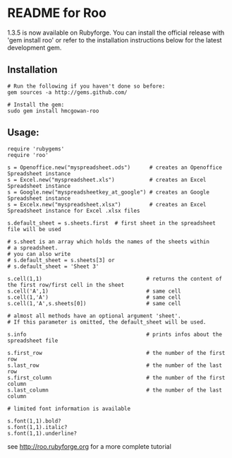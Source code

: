 # README for Roo

1.3.5 is now available on Rubyforge. You can install the official release with 'gem install roo' or refer to the installation instructions below for the latest development gem. 


## Installation

    # Run the following if you haven't done so before:
    gem sources -a http://gems.github.com/

    # Install the gem:
    sudo gem install hmcgowan-roo

## Usage:

    require 'rubygems'
    require 'roo'

    s = Openoffice.new("myspreadsheet.ods")      # creates an Openoffice Spreadsheet instance
    s = Excel.new("myspreadsheet.xls")           # creates an Excel Spreadsheet instance
    s = Google.new("myspreadsheetkey_at_google") # creates an Google Spreadsheet instance
    s = Excelx.new("myspreadsheet.xlsx")         # creates an Excel Spreadsheet instance for Excel .xlsx files

    s.default_sheet = s.sheets.first  # first sheet in the spreadsheet file will be used

    # s.sheet is an array which holds the names of the sheets within
    # a spreadsheet.
    # you can also write
    # s.default_sheet = s.sheets[3] or
    # s.default_sheet = 'Sheet 3'

    s.cell(1,1)                                 # returns the content of the first row/first cell in the sheet
    s.cell('A',1)                               # same cell
    s.cell(1,'A')                               # same cell
    s.cell(1,'A',s.sheets[0])                   # same cell

    # almost all methods have an optional argument 'sheet'.
    # If this parameter is omitted, the default_sheet will be used.
    
    s.info                                      # prints infos about the spreadsheet file

    s.first_row                                 # the number of the first row
    s.last_row                                  # the number of the last row
    s.first_column                              # the number of the first column
    s.last_column                               # the number of the last column

    # limited font information is available

    s.font(1,1).bold?
    s.font(1,1).italic?
    s.font(1,1).underline?


see http://roo.rubyforge.org for a more complete tutorial

